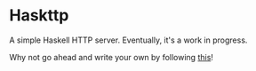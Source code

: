 # Haskttp

A simple Haskell HTTP server. Eventually, it's a work in progress.

Why not go ahead and write your own by following [this](https://theprogrammershangout.com/resources/projects/http-project-guide/intro.md)! 
